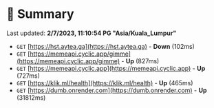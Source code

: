 # 📖 Summary
Last updated: **2/7/2023, 11:10:54 PG "Asia/Kuala_Lumpur"**

- `GET` [https://hst.aytea.ga](https://hst.aytea.ga) - **Down** (102ms)
- `GET` [https://memeapi.cyclic.app/gimme](https://memeapi.cyclic.app/gimme) - **Up** (827ms)
- `GET` [https://memeapi.cyclic.app](https://memeapi.cyclic.app) - **Up** (727ms)
- `GET` [https://klik.ml/health](https://klik.ml/health) - **Up** (465ms)
- `GET` [https://dumb.onrender.com](https://dumb.onrender.com) - **Up** (31812ms)
